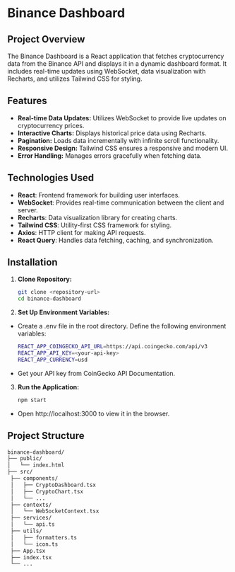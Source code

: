 # Binance Dashboard

## Project Overview
The Binance Dashboard is a React application that fetches cryptocurrency data from the Binance API and displays it in a dynamic dashboard format. It includes real-time updates using WebSocket, data visualization with Recharts, and utilizes Tailwind CSS for styling.

## Features
- **Real-time Data Updates:** Utilizes WebSocket to provide live updates on cryptocurrency prices.
- **Interactive Charts:** Displays historical price data using Recharts.
- **Pagination:** Loads data incrementally with infinite scroll functionality.
- **Responsive Design:** Tailwind CSS ensures a responsive and modern UI.
- **Error Handling:** Manages errors gracefully when fetching data.

## Technologies Used
- **React**: Frontend framework for building user interfaces.
- **WebSocket**: Provides real-time communication between the client and server.
- **Recharts**: Data visualization library for creating charts.
- **Tailwind CSS**: Utility-first CSS framework for styling.
- **Axios**: HTTP client for making API requests.
- **React Query**: Handles data fetching, caching, and synchronization.

## Installation
1. **Clone Repository:**
   ```bash
   git clone <repository-url>
   cd binance-dashboard

2. **Set Up Environment Variables:**
- Create a .env file in the root directory. Define the following environment variables:

    ```bash
    REACT_APP_COINGECKO_API_URL=https://api.coingecko.com/api/v3
    REACT_APP_API_KEY=<your-api-key>
    REACT_APP_CURRENCY=usd

- Get your API key from CoinGecko API Documentation.


3. **Run the Application:**
    ```bash
    npm start

- Open http://localhost:3000 to view it in the browser.

## Project Structure
  ```bash
binance-dashboard/
├── public/
│   └── index.html
├── src/
   ├── components/
   │   ├── CryptoDashboard.tsx
   │   ├── CryptoChart.tsx
   │   └── ...
   ├── contexts/
   │   └── WebSocketContext.tsx
   ├── services/
   │   └── api.ts
   ├── utils/
   │   ├── formatters.ts
   │   └── icon.ts
   ├── App.tsx
   ├── index.tsx
   └── ...



